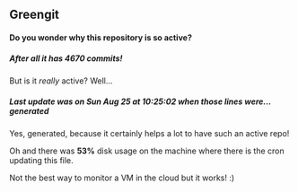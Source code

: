 ## Greengit

#### Do you wonder why this repository is so active?

##### After all it has 4670 commits!

But is it *really* active? Well...

##### Last update was on Sun Aug 25 at 10:25:02 when those lines were... generated

Yes, generated, because it certainly helps a lot to have such an active repo!

Oh and there was **53%** disk usage on the machine
where there is the cron updating this file.

Not the best way to monitor a VM in the cloud but it works! :)
